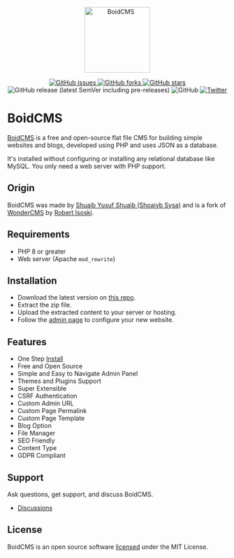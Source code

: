 <p align="center">
  <a href="https://boidcms.github.io" target="_blank">
    <img src="https://boidcms.github.io/_media/logo.svg" width="150" alt="BoidCMS">
  </a>
</p>
<p align="center">
  <a href="https://github.com/BoidCMS/BoidCMS/issues">
    <img alt="GitHub issues" src="https://img.shields.io/github/issues/BoidCMS/BoidCMS">
  </a>
  <a href="https://github.com/BoidCMS/BoidCMS/network">
    <img alt="GitHub forks" src="https://img.shields.io/github/forks/BoidCMS/BoidCMS">
  </a>
  <a href="https://github.com/BoidCMS/BoidCMS/stargazers">
    <img alt="GitHub stars" src="https://img.shields.io/github/stars/BoidCMS/BoidCMS">
  </a>
  <img alt="GitHub release (latest SemVer including pre-releases)" src="https://img.shields.io/github/v/release/BoidCMS/BoidCMS?include_prereleases">
  <img alt="GitHub" src="https://img.shields.io/github/license/BoidCMS/BoidCMS">
  <a href="https://twitter.com/intent/tweet?text=Flat file CMS for building simple websites and blogs:&url=https%3A%2F%2Fgithub.com%2FBoidCMS%2FBoidCMS">
    <img alt="Twitter" src="https://img.shields.io/twitter/url?style=social&url=https%3A%2F%2Fgithub.com%2FBoidCMS%2FBoidCMS">
  </a>
</p>

# BoidCMS
[BoidCMS](/) is a free and open-source flat file CMS for building simple websites and blogs, developed using PHP and uses JSON as a database.

It's installed without configuring or installing any relational database like MySQL.
You only need a web server with PHP support.

## Origin
BoidCMS was made by [Shuaib Yusuf Shuaib (Shoaiyb Sysa)](https://github.com/shoaiyb) and is a fork of [WonderCMS](https://wondercms.com) by [Robert Isoski](https://robert.si).


## Requirements
 - PHP 8 or greater
 - Web server (Apache `mod_rewrite`)


## Installation
- Download the latest version on [this repo](https://github.com/BoidCMS/BoidCMS).
- Extract the zip file.
- Upload the extracted content to your server or hosting.
- Follow the [admin page](/install?id=default-login-credentials) to configure your new website.


## Features
  - One Step [Install](/install)
  - Free and Open Source
  - Simple and Easy to Navigate Admin Panel
  - Themes and Plugins Support
  - Super Extensible
  - CSRF Authentication
  - Custom Admin URL
  - Custom Page Permalink
  - Custom Page Template
  - Blog Option
  - File Manager
  - SEO Friendly
  - Content Type
  - GDPR Compliant


## Support
Ask questions, get support, and discuss BoidCMS.
 - [Discussions](https://github.com/BoidCMS/BoidCMS/discussions)


## License
BoidCMS is an open source software [licensed](/license) under the MIT License.
